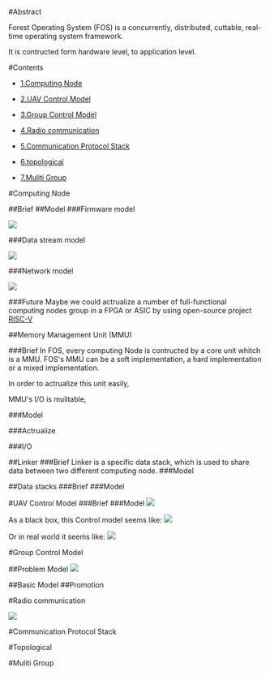 #Abstract

Forest Operating System (FOS) is a concurrently, distributed, 
cuttable, real-time operating system framework.

It is contructed form hardware level, to application level.

#Contents

- [1.Computing Node](#user-content-1)

- [2.UAV Control Model](#user-content-2) 

- [3.Group Control Model](#user-content-3) 

- [4.Radio communication](#user-content-4)

- [5.Communication Protocol Stack](#user-content-5)

- [6.topological](#user-content-6)

- [7.Muliti Group](#user-content-7)

#Computing Node

<p  id="1">

##Brief
##Model
###Firmware model

![](img/ComputingNode.jpg)

###Data stream model

![](img/ComputingNode2.jpg)

###Network model

![](img/ComputingNode3.jpg)

###Future
Maybe we could actrualize a number of full-functional computing nodes group in a FPGA or ASIC by using open-source project [RISC-V](riscv.org)
 

##Memory Management Unit (MMU)

###Brief
In FOS, every computing Node is contructed by a core unit whitch is a MMU.
FOS's MMU can be a soft implementation, 
a hard implementation or a mixed implementation.

In order to actrualize this unit easily, 

MMU's I/O is mulitable,


###Model

###Actrualize

###I/O





##Linker
###Brief
Linker is a specific data stack, which is used to share data between two different computing node.
###Model

##Data stacks
###Brief
###Model


<p  id="2">

#UAV Control Model
###Brief
###Model
![](img/UAVControl1.jpg)

As a black box, this Control model seems like:
![](img/UAVControl2.jpg)

Or in real world it seems like:
![](img/UAVControl3.jpg)

<p  id="3">

#Group Control Model

##Problem Model
![](img/Group1.jpg)

##Basic Model
##Promotion

<p  id="4">

#Radio communication

![](img/Group2.jpg)

<p  id="5">

#Communication Protocol Stack

<p  id="6">

#Topological

<p  id="7">

#Muliti Group